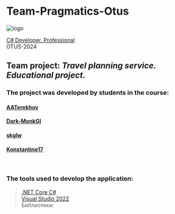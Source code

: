 # Team-Pragmatics-Otus
![logo](https://otus.ru/_next/static/images/img/logo2022_without_text-ad6a01e8608432b9967c441a0f4760b4.svg)

[C# Developer. Professional](https://otus.ru/lessons/csharp-professional/) <br/>
OTUS-2024

## Team project: ***Travel planning service.  Educational project.***

### The project was developed by students in the course: <br/>

#### [AATerekhov](https://github.com/AATerekhov) <br/>
#### [Dark-MonkGI](https://github.com/Dark-MonkGI) <br/>
#### [skglw ](https://github.com/skglw) <br/>
#### [Konstantine17](https://github.com/Konstantine17) <br/>


<br/>

### The tools used to develop the application: <br/>
> [.NET Core C#](https://learn.microsoft.com/ru-ru/dotnet/core/introduction) <br/>
> [Visual Studio 2022](https://visualstudio.microsoft.com/ru/) <br/>
> Библиотеки: <br/>
